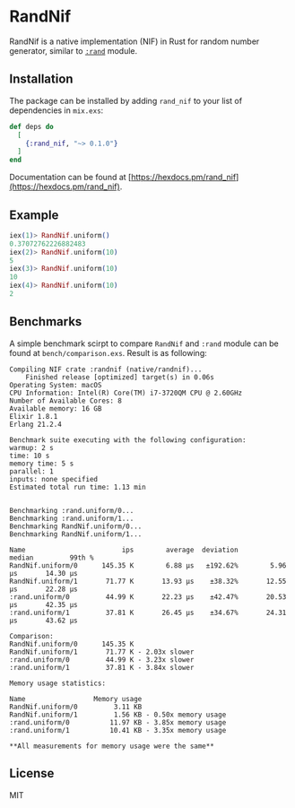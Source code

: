 # RandNif

RandNif is a native implementation (NIF) in Rust for random number generator, similar to [`:rand`](http://erlang.org/doc/man/rand.html) module.

## Installation

The package can be installed by adding `rand_nif` to your list of dependencies in `mix.exs`:

```elixir
def deps do
  [
    {:rand_nif, "~> 0.1.0"}
  ]
end
```

Documentation can be found at [https://hexdocs.pm/rand_nif](https://hexdocs.pm/rand_nif).

## Example

```elixir
iex(1)> RandNif.uniform()
0.37072762226882483
iex(2)> RandNif.uniform(10)
5
iex(3)> RandNif.uniform(10)
10
iex(4)> RandNif.uniform(10)
2
```

## Benchmarks

A simple benchmark scirpt to compare `RandNif` and `:rand` module can be found at `bench/comparison.exs`. Result is as following:

```
Compiling NIF crate :randnif (native/randnif)...
    Finished release [optimized] target(s) in 0.06s
Operating System: macOS
CPU Information: Intel(R) Core(TM) i7-3720QM CPU @ 2.60GHz
Number of Available Cores: 8
Available memory: 16 GB
Elixir 1.8.1
Erlang 21.2.4

Benchmark suite executing with the following configuration:
warmup: 2 s
time: 10 s
memory time: 5 s
parallel: 1
inputs: none specified
Estimated total run time: 1.13 min


Benchmarking :rand.uniform/0...
Benchmarking :rand.uniform/1...
Benchmarking RandNif.uniform/0...
Benchmarking RandNif.uniform/1...

Name                        ips        average  deviation         median         99th %
RandNif.uniform/0      145.35 K        6.88 μs   ±192.62%        5.96 μs       14.30 μs
RandNif.uniform/1       71.77 K       13.93 μs    ±38.32%       12.55 μs       22.28 μs
:rand.uniform/0         44.99 K       22.23 μs    ±42.47%       20.53 μs       42.35 μs
:rand.uniform/1         37.81 K       26.45 μs    ±34.67%       24.31 μs       43.62 μs

Comparison:
RandNif.uniform/0      145.35 K
RandNif.uniform/1       71.77 K - 2.03x slower
:rand.uniform/0         44.99 K - 3.23x slower
:rand.uniform/1         37.81 K - 3.84x slower

Memory usage statistics:

Name                 Memory usage
RandNif.uniform/0         3.11 KB
RandNif.uniform/1         1.56 KB - 0.50x memory usage
:rand.uniform/0          11.97 KB - 3.85x memory usage
:rand.uniform/1          10.41 KB - 3.35x memory usage

**All measurements for memory usage were the same**
```

## License

MIT
